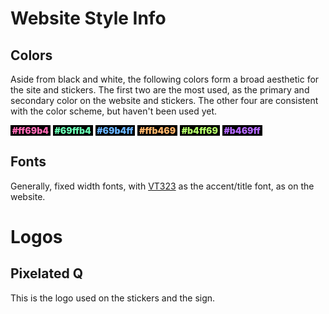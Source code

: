 <!-- TITLE: Identity -->
<!-- SUBTITLE: Information and files pertaining to logos, etc. -->

# Website Style Info
## Colors
Aside from black and white, the following colors form a broad aesthetic for the site and stickers. The first two are the most used, as the primary and secondary color on the website and stickers. The other four are consistent with the color scheme, but haven't been used yet.

<span style="color: #ff69b4; background-color: black; font-weight: 900;">&nbsp;#ff69b4&nbsp;</span>
<span style="color: #69ffb4; background-color: black; font-weight: 900;">&nbsp;#69ffb4&nbsp;</span>
<span style="color: #69b4ff; background-color: black; font-weight: 900;">&nbsp;#69b4ff&nbsp;</span>
<span style="color: #ffb469; background-color: black; font-weight: 900;">&nbsp;#ffb469&nbsp;</span>
<span style="color: #b4ff69; background-color: black; font-weight: 900;">&nbsp;#b4ff69&nbsp;</span>
<span style="color: #b469ff; background-color: black; font-weight: 900;">&nbsp;#b469ff&nbsp;</span>

## Fonts
Generally, fixed width fonts, with <a href="https://fonts.google.com/specimen/VT323">VT323</a> as the accent/title font, as on the website.
# Logos
## Pixelated Q
This is the logo used on the stickers and the sign.
